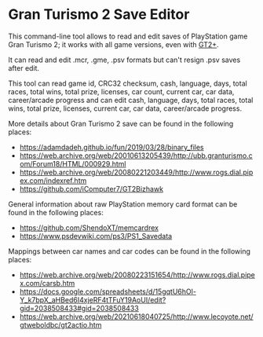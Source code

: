 # Gran Turismo 2 Save Editor
This command-line tool allows to read and edit saves of PlayStation game Gran Turismo 2; it works with all game versions, even with [GT2+](https://www.gtplanet.net/forum/threads/mod-gran-turismo-2-plus-bug-fixes-restored-content-and-new-content-beta-7-released.378282/).

It can read and edit .mcr, .gme, .psv formats but can't resign .psv saves after edit.

This tool can read game id, CRC32 checksum, cash, language, days, total races, total wins, total prize, licenses, car count, current car, car data, career/arcade progress and can edit cash, language, days, total races, total wins, total prize, licenses, current car, car data, career/arcade progress.

More details about Gran Turismo 2 save can be found in the following places:
- https://adamdadeh.github.io/fun/2019/03/28/binary_files
- https://web.archive.org/web/20010613205439/http://ubb.granturismo.com/Forum18/HTML/000929.html
- https://web.archive.org/web/20080221203449/http://www.rogs.dial.pipex.com/indexref.htm
- https://github.com/iComputer7/GT2Bizhawk
  
General information about raw PlayStation memory card format can be found in the following places:
- https://github.com/ShendoXT/memcardrex
- https://www.psdevwiki.com/ps3/PS1_Savedata

Mappings between car names and car codes can be found in the following places:
- https://web.archive.org/web/20080223151654/http://www.rogs.dial.pipex.com/carsb.htm
- https://docs.google.com/spreadsheets/d/15gqtU6hOl-Y_k7bpX_aHBed6I4xjeRF4tTFuY19AoUI/edit?gid=2038508433#gid=2038508433
- https://web.archive.org/web/20210618040725/http://www.lecoyote.net/gtweboldbc/gt2actio.htm
